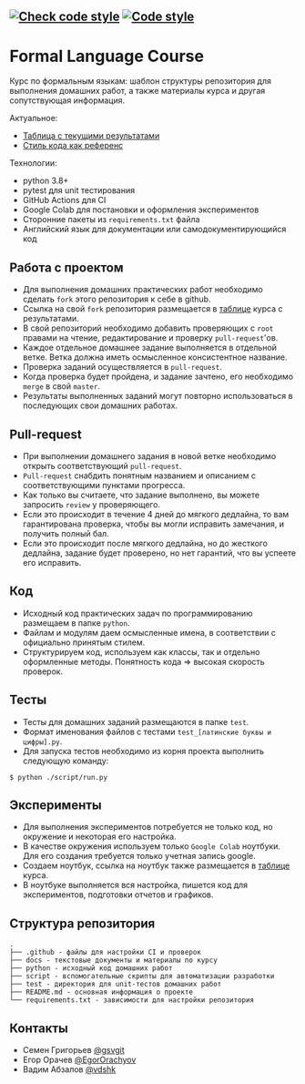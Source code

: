 [![Check code style](https://github.com/JetBrains-Research/formal-lang-course/actions/workflows/code_style.yml/badge.svg)](https://github.com/JetBrains-Research/formal-lang-course/actions/workflows/code_style.yml)
[![Code style](https://img.shields.io/badge/Code%20style-black-000000.svg)](https://github.com/psf/black)
---
# Formal Language Course

Курс по формальным языкам: шаблон структуры репозитория для выполнения домашних работ,
а также материалы курса и другая сопутствующая информация.

Актуальное:
- [Таблица с текущими результатами](https://docs.google.com/spreadsheets/d/18DhYG5CuOrN4A5b5N7-mEDfDkc-7BuXF3Qsu6HD-lks/edit?usp=sharing)
- [Стиль кода как референс](https://www.python.org/dev/peps/pep-0008/)

Технологии:
- python 3.8+
- pytest для unit тестирования
- GitHub Actions для CI
- Google Colab для постановки и оформления экспериментов
- Сторонние пакеты из `requirements.txt` файла
- Английский язык для документации или самодокументирующийся код

## Работа с проектом

- Для выполнения домашних практических работ необходимо сделать `fork` этого репозитория к себе в github.
- Ссылка на свой `fork` репозитория размещается в [таблице](https://docs.google.com/spreadsheets/d/18DhYG5CuOrN4A5b5N7-mEDfDkc-7BuXF3Qsu6HD-lks/edit?usp=sharing) курса с результатами.
- В свой репозиторий необходимо добавить проверяющих с `root` правами на чтение, редактирование и проверку `pull-request`'ов.
- Каждое отдельное домашнее задание выполняется в отдельной ветке. Ветка должна иметь осмысленное консистентное название.
- Проверка заданий осуществляется в `pull-request`.
- Когда проверка будет пройдена, и задание зачтено, его необходимо `merge` в свой `master`.
- Результаты выполненных заданий могут повторно использоваться в последующих свои домашних работах.

## Pull-request

- При выполнении домашнего задания в новой ветке необходимо открыть соответствующий `pull-request`.
- `Pull-request` снабдить понятным названием и описанием с соответствующими пунктами прогресса.
- Как только вы считаете, что задание выполнено, вы можете запросить `review` у проверяющего.
- Если это происходит в течение 4 дней до мягкого дедлайна, то вам гарантирована проверка, чтобы вы могли исправить замечания, и получить полный бал.
- Если это происходит после мягкого дедлайна, но до жесткого дедлайна, задание будет проверено, но нет гарантий, что вы успеете его исправить.  

## Код

- Исходный код практических задач по программированию размещаем в папке `python`.
- Файлам и модулям даем осмысленные имена, в соответствии с официально принятым стилем.
- Структурируем код, используем как классы, так и отдельно оформленные методы. Понятность кода => высокая скорость проверок.

## Тесты

- Тесты для домашних заданий размещаются в папке `test`.
- Формат именования файлов с тестами `test_[латинские буквы и цифры].py`.
- Для запуска тестов необходимо из корня проекта выполнить следующую команду:

```shell
$ python ./script/run.py
```

## Эксперименты

- Для выполнения экспериментов потребуется не только код, но окружение и некоторая его настройка.
- В качестве окружения используем только `Google Colab` ноутбуки. Для его создания требуется только учетная запись google.
- Создаем ноутбук, ссылка на ноутбук также размещается в [таблице](https://docs.google.com/spreadsheets/d/18DhYG5CuOrN4A5b5N7-mEDfDkc-7BuXF3Qsu6HD-lks/edit?usp=sharing) курса.
- В ноутбуке выполняется вся настройка, пишется код для экспериментов, подготовки отчетов и графиков.

## Структура репозитория

```
.
├── .github - файлы для настройки CI и проверок
├── docs - текстовые документы и материалы по курсу
├── python - исходный код домашних работ
├── script - вспомогательные скрипты для автоматизации разработки
├── test - директория для unit-тестов домашних работ
├── README.md - основная информация о проекте
└── requirements.txt - зависимости для настройки репозитория 
```

## Контакты

- Семен Григорьев [@gsvgit](https://github.com/gsvgit)
- Егор Орачев [@EgorOrachyov](https://github.com/EgorOrachyov)
- Вадим Абзалов [@vdshk](https://github.com/vdshk)